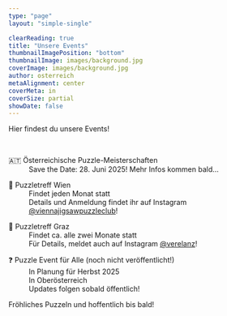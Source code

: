 ```yaml
---
type: "page"
layout: "simple-single"

clearReading: true
title: "Unsere Events"
thumbnailImagePosition: "bottom"
thumbnailImage: images/background.jpg
coverImage: images/background.jpg
author: osterreich
metaAlignment: center
coverMeta: in
coverSize: partial
showDate: false
---
```


Hier findest du unsere Events!
<!--more-->
<br>
    
<dl>
<dt>&#127462;&#127481; Österreichische Puzzle-Meisterschaften</dt>
    <dd>Save the Date: 28. Juni 2025! Mehr Infos kommen bald...</dd>
</dl>

<dl>
<dt>&#127905; Puzzletreff Wien</dt>
    <dd>Findet jeden Monat statt</dd>
    <dd>Details und Anmeldung findet ihr auf Instagram <a href="https://www.instagram.com/viennajigsawpuzzleclub">@viennajigsawpuzzleclub</a>!</dd>
</dl>

<dl>
<dt>&#127823; Puzzletreff Graz</dt>
    <dd>Findet ca. alle zwei Monate statt</dd>
    <dd>Für Details, meldet auch auf Instagram <a href="https://www.instagram.com/verelanz">@verelanz</a>!</dd>
</dl>


<dl>
<dt>&#10067; Puzzle Event für Alle (noch nicht veröffentlicht!)</dt>
    <dd>In Planung für Herbst 2025</dd>
    <dd>In Oberösterreich</dd>
    <dd>Updates folgen sobald öffentlich!</dd>
</dl>




Fröhliches Puzzeln und hoffentlich bis bald!

